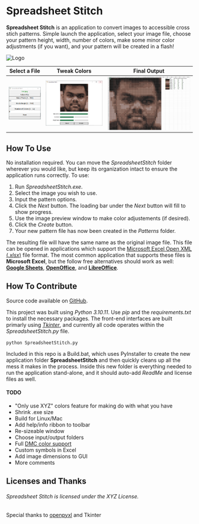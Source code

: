 # Spreadsheet Stitch
 
 **Spreadsheet Stitch** is an application to convert images to accessible cross stich patterns. Simple launch the application, select your image file, choose your pattern height, width, number of colors, make some minor color adjustments (if you want), and your pattern will be created in a flash!
 
![Logo](graphics/logo.ico)
 
Select a File | Tweak Colors | Final Output
:-:|:-:|:-:
![Step1](graphics/1.png)  |  ![Step2](graphics/2.png) |  ![Step3](graphics/3.png)
 
  
 ## How To Use

No installation required. You can move the *SpreadsheetStitch* folder wherever you would like, but keep its organization intact to ensure the application runs correctly. To use:

1. Run *SpreadsheetStitch.exe*.
2. Select the image you wish to use.
3. Input the pattern options.
4. Click the *Next* button. The loading bar under the *Next* button will fill to show progress.
5. Use the image preview window to make color adjustements (if desired).
6. Click the *Create* button.
7. Your new pattern file has now been created in the *Patterns* folder.

The resulting file will have the same name as the original image file. This file can be opened in applications which support the [Microsoft Excel Open XML (*.xlsx*)](https://www.howtogeek.com/392333/what-is-an-xlsx-file-and-how-do-i-open-one/) file format. The most common application that supports these files is **Microsoft Excel**, but the follow free alternatives should work as well: [**Google Sheets**](https://www.google.com/sheets/about/), [**OpenOffice**](https://www.openoffice.org/download/), and [**LibreOffice**](https://www.libreoffice.org/).

## How To Contribute

Source code available on [GitHub](https://github.com/JohnSermarini/SpreadsheetStitch).

This project was built using *Python 3.10.11*. Use *pip* and the *requirements.txt* to install the necessary packages. The front-end interfaces are built primarly using [*Tkinter*](https://docs.python.org/3/library/tkinter.html), and currently all code operates within the *SpreadsheetStitch.py* file.

```
python SpreadsheetStitch.py 
```

Included in this repo is a Build.bat, which uses PyInstaller to create the new application folder **SpreadsheetStitch** and then quickly cleans up all the mess it makes in the process. Inside this new folder is everything needed to run the application stand-alone, and it should auto-add *ReadMe* and license files as well. 

#### TODO

- "Only use XYZ" colors feature for making do with what you have
- Shrink .exe size
- Build for Linux/Mac
- Add help/info ribbon to toolbar
- Re-sizeable window
- Choose input/output folders
- Full [DMC color support](https://lordlibidan.com/dmc-color-chart/)
- Custom symbols in Excel
- Add image dimensions to GUI
- More comments

## Licenses and Thanks

###### Spreadsheet Stitch is licensed under the XYZ License.

Special thanks to [openpyxl](https://openpyxl.readthedocs.io/en/stable/) and Tkinter